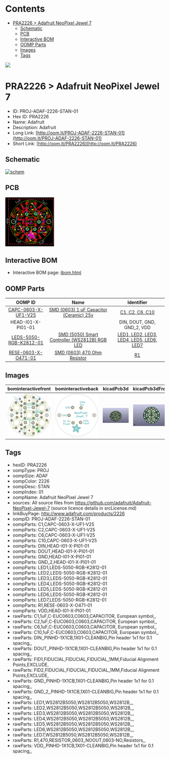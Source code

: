 



Contents
========

* [PRA2226 > Adafruit NeoPixel Jewel 7](#pra2226--adafruit-neopixel-jewel-7)
	* [Schematic](#schematic)
	* [PCB](#pcb)
	* [Interactive BOM](#interactive-bom)
	* [OOMP Parts](#oomp-parts)
	* [Images](#images)
	* [Tags](#tags)
  
![][im]
# PRA2226 > Adafruit NeoPixel Jewel 7

- ID: PROJ-ADAF-2226-STAN-01
- Hex ID: PRA2226
- Name: Adafruit
- Description: Adafruit
- Long Link: [http://oom.lt/PROJ-ADAF-2226-STAN-01](http://oom.lt/PROJ-ADAF-2226-STAN-01)
- Short Link: [http://oom.lt/PRA2226](http://oom.lt/PRA2226)

## Schematic
  
[![schem](eagleSchemImage.png)](eagleSchemImage.png)
## PCB
  
[![pcb](eagleImage.png)](eagleImage.png)
## Interactive BOM

- Interactive BOM page: [ibom.html](https://htmlpreview.github.io/?https://github.com/oomlout/oomlout_OOMP_projects/blob/main/PROJ-ADAF-2226-STAN-01/kicad/bom/ibom.html)

## OOMP Parts
  

|OOMP ID|Name|Identifier|
| :---: | :---: | :---: |
|[CAPC-0603-X-UF1-V25](https://github.com/oomlout/oomlout_OOMP_parts/tree/main/CAPC-0603-X-UF1-V25/)|[SMD (0603) 1 uF Capacitor (Ceramic) 25v](https://github.com/oomlout/oomlout_OOMP_parts/tree/main/CAPC-0603-X-UF1-V25/)|[C1, C2, C6, C10](https://github.com/oomlout/oomlout_OOMP_parts/tree/main/CAPC-0603-X-UF1-V25/)|
|HEAD-I01-X-PI01-01||DIN, DOUT, GND, GND_2, VDD|
|[LEDS-5050-RGB-K2812-01](https://github.com/oomlout/oomlout_OOMP_parts/tree/main/LEDS-5050-RGB-K2812-01/)|[SMD (5050) Smart Controller (WS2812B) RGB LED](https://github.com/oomlout/oomlout_OOMP_parts/tree/main/LEDS-5050-RGB-K2812-01/)|[LED1, LED2, LED3, LED4, LED5, LED6, LED7](https://github.com/oomlout/oomlout_OOMP_parts/tree/main/LEDS-5050-RGB-K2812-01/)|
|[RESE-0603-X-O471-01](https://github.com/oomlout/oomlout_OOMP_parts/tree/main/RESE-0603-X-O471-01/)|[SMD (0603) 470 Ohm Resistor](https://github.com/oomlout/oomlout_OOMP_parts/tree/main/RESE-0603-X-O471-01/)|[R1](https://github.com/oomlout/oomlout_OOMP_parts/tree/main/RESE-0603-X-O471-01/)|

## Images
  
  

|bominteractivefront|bominteractiveback|kicadPcb3d|kicadPcb3dFront|kicadPcb3dBack|eagleImage|eagleSchemImage|pcbdraw|pcbdrawback|
| :---: | :---: | :---: | :---: | :---: | :---: | :---: | :---: | :---: |
|[![bominteractivefront](bomFront_140.png)](bomFront.png)|[![bominteractiveback](bomBack_140.png)](bomBack.png)|[![kicadPcb3d](kicadPcb3d_140.png)](kicadPcb3d.png)|[![kicadPcb3dFront](kicadPcb3dFront_140.png)](kicadPcb3dFront.png)|[![kicadPcb3dBack](kicadPcb3dBack_140.png)](kicadPcb3dBack.png)|[![eagleImage](eagleImage_140.png)](eagleImage.png)|[![eagleSchemImage](eagleSchemImage_140.png)](eagleSchemImage.png)|[![pcbdraw](pcbdraw_140.png)](pcbdraw.png)|[![pcbdrawback](pcbdrawBack_140.png)](pcbdrawBack.png)|

## Tags

- hexID: PRA2226
- oompType: PROJ
- oompSize: ADAF
- oompColor: 2226
- oompDesc: STAN
- oompIndex: 01
- oompName: Adafruit NeoPixel Jewel 7
- sources: All source files from https://github.com/adafruit/Adafruit-NeoPixel-Jewel-7 (source licence details in srcLicense.md)
- linkBuyPage: http://www.adafruit.com/products/2226
- oompID: PROJ-ADAF-2226-STAN-01
- oompParts: C1,CAPC-0603-X-UF1-V25
- oompParts: C2,CAPC-0603-X-UF1-V25
- oompParts: C6,CAPC-0603-X-UF1-V25
- oompParts: C10,CAPC-0603-X-UF1-V25
- oompParts: DIN,HEAD-I01-X-PI01-01
- oompParts: DOUT,HEAD-I01-X-PI01-01
- oompParts: GND,HEAD-I01-X-PI01-01
- oompParts: GND_2,HEAD-I01-X-PI01-01
- oompParts: LED1,LEDS-5050-RGB-K2812-01
- oompParts: LED2,LEDS-5050-RGB-K2812-01
- oompParts: LED3,LEDS-5050-RGB-K2812-01
- oompParts: LED4,LEDS-5050-RGB-K2812-01
- oompParts: LED5,LEDS-5050-RGB-K2812-01
- oompParts: LED6,LEDS-5050-RGB-K2812-01
- oompParts: LED7,LEDS-5050-RGB-K2812-01
- oompParts: R1,RESE-0603-X-O471-01
- oompParts: VDD,HEAD-I01-X-PI01-01
- rawParts: C1,1uF,C-EUC0603,C0603,CAPACITOR, European symbol,,
- rawParts: C2,1uF,C-EUC0603,C0603,CAPACITOR, European symbol,,
- rawParts: C6,1uF,C-EUC0603,C0603,CAPACITOR, European symbol,,
- rawParts: C10,1uF,C-EUC0603,C0603,CAPACITOR, European symbol,,
- rawParts: DIN,,PINHD-1X1CB,1X01-CLEANBIG,Pin header 1x1 for 0.1 spacing,,
- rawParts: DOUT,,PINHD-1X1CB,1X01-CLEANBIG,Pin header 1x1 for 0.1 spacing,,
- rawParts: FID1,FIDUCIAL,FIDUCIAL,FIDUCIAL_1MM,Fiducial Alignment Points,EXCLUDE,
- rawParts: FID2,FIDUCIAL,FIDUCIAL,FIDUCIAL_1MM,Fiducial Alignment Points,EXCLUDE,
- rawParts: GND,,PINHD-1X1CB,1X01-CLEANBIG,Pin header 1x1 for 0.1 spacing,,
- rawParts: GND_2,,PINHD-1X1CB,1X01-CLEANBIG,Pin header 1x1 for 0.1 spacing,,
- rawParts: LED1,WS2812B5050,WS2812B5050,WS2812B,,,
- rawParts: LED2,WS2812B5050,WS2812B5050,WS2812B,,,
- rawParts: LED3,WS2812B5050,WS2812B5050,WS2812B,,,
- rawParts: LED4,WS2812B5050,WS2812B5050,WS2812B,,,
- rawParts: LED5,WS2812B5050,WS2812B5050,WS2812B,,,
- rawParts: LED6,WS2812B5050,WS2812B5050,WS2812B,,,
- rawParts: LED7,WS2812B5050,WS2812B5050,WS2812B,,,
- rawParts: R1,470,RESISTOR_0603_NOOUT,0603-NO,Resistors,,
- rawParts: VDD,,PINHD-1X1CB,1X01-CLEANBIG,Pin header 1x1 for 0.1 spacing,,



[im]: kicadPcb3d_450.png
